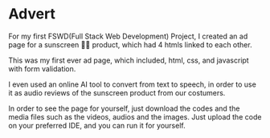 # Advert
For my first FSWD(Full Stack Web Development) Project, I created an ad page for a sunscreen 🔆🧴 product, which had 4 htmls linked to each other.


This was my first ever ad page, which included, html, css, and javascript with form validation.


I even used an online AI tool to convert from text to speech, in order to use it as audio reviews of the sunscreen product from our costumers.

In order to see the page for yourself, just download the codes and the media files such as the videos, audios and the images. Just upload the code on your preferred IDE, and you can run it for yourself. 
